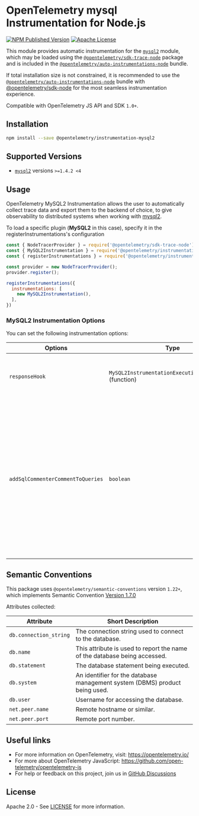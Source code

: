 # OpenTelemetry mysql Instrumentation for Node.js

[![NPM Published Version][npm-img]][npm-url]
[![Apache License][license-image]][license-image]

This module provides automatic instrumentation for the [`mysql2`](https://github.com/sidorares/node-mysql2) module, which may be loaded using the [`@opentelemetry/sdk-trace-node`](https://github.com/open-telemetry/opentelemetry-js/tree/main/packages/opentelemetry-sdk-trace-node) package and is included in the [`@opentelemetry/auto-instrumentations-node`](https://www.npmjs.com/package/@opentelemetry/auto-instrumentations-node) bundle.

If total installation size is not constrained, it is recommended to use the [`@opentelemetry/auto-instrumentations-node`](https://www.npmjs.com/package/@opentelemetry/auto-instrumentations-node) bundle with [@opentelemetry/sdk-node](`https://www.npmjs.com/package/@opentelemetry/sdk-node`) for the most seamless instrumentation experience.

Compatible with OpenTelemetry JS API and SDK `1.0+`.

## Installation

```bash
npm install --save @opentelemetry/instrumentation-mysql2
```

## Supported Versions

- [`mysql2`](https://www.npmjs.com/package/mysql2) versions `>=1.4.2 <4`

## Usage

OpenTelemetry MySQL2 Instrumentation allows the user to automatically collect trace data and export them to the backend of choice, to give observability to distributed systems when working with [mysql2](https://github.com/sidorares/node-mysql2).

To load a specific plugin (**MySQL2** in this case), specify it in the registerInstrumentations's configuration

```js
const { NodeTracerProvider } = require('@opentelemetry/sdk-trace-node');
const { MySQL2Instrumentation } = require('@opentelemetry/instrumentation-mysql2');
const { registerInstrumentations } = require('@opentelemetry/instrumentation');

const provider = new NodeTracerProvider();
provider.register();

registerInstrumentations({
  instrumentations: [
    new MySQL2Instrumentation(),
  ],
})
```

### MySQL2 Instrumentation Options

You can set the following instrumentation options:

| Options | Type | Description |
| ------- | ---- | ----------- |
| `responseHook` | `MySQL2InstrumentationExecutionResponseHook` (function) | Function for adding custom attributes from db response |
| `addSqlCommenterCommentToQueries` | `boolean` | If true, adds [sqlcommenter](https://github.com/open-telemetry/opentelemetry-sqlcommenter) specification compliant comment to queries with tracing context (default false). _NOTE: A comment will not be added to queries that already contain `--` or `/* ... */` in them, even if these are not actually part of comments_ |

## Semantic Conventions

This package uses `@opentelemetry/semantic-conventions` version `1.22+`, which implements Semantic Convention [Version 1.7.0](https://github.com/open-telemetry/opentelemetry-specification/blob/v1.7.0/semantic_conventions/README.md)

Attributes collected:

| Attribute               | Short Description                                                              |
| ----------------------- | ------------------------------------------------------------------------------ |
| `db.connection_string`  | The connection string used to connect to the database.                         |
| `db.name`               | This attribute is used to report the name of the database being accessed.      |
| `db.statement`          | The database statement being executed.                                         |
| `db.system`             | An identifier for the database management system (DBMS) product being used.    |
| `db.user`               | Username for accessing the database.                                           |
| `net.peer.name`         | Remote hostname or similar.                                                    |
| `net.peer.port`         | Remote port number.                                                            |

## Useful links

- For more information on OpenTelemetry, visit: <https://opentelemetry.io/>
- For more about OpenTelemetry JavaScript: <https://github.com/open-telemetry/opentelemetry-js>
- For help or feedback on this project, join us in [GitHub Discussions][discussions-url]

## License

Apache 2.0 - See [LICENSE][license-url] for more information.

[discussions-url]: https://github.com/open-telemetry/opentelemetry-js/discussions
[license-url]: https://github.com/open-telemetry/opentelemetry-js-contrib/blob/main/LICENSE
[license-image]: https://img.shields.io/badge/license-Apache_2.0-green.svg?style=flat
[npm-url]: https://www.npmjs.com/package/@opentelemetry/instrumentation-mysql2
[npm-img]: https://badge.fury.io/js/%40opentelemetry%2Finstrumentation-mysql2.svg
